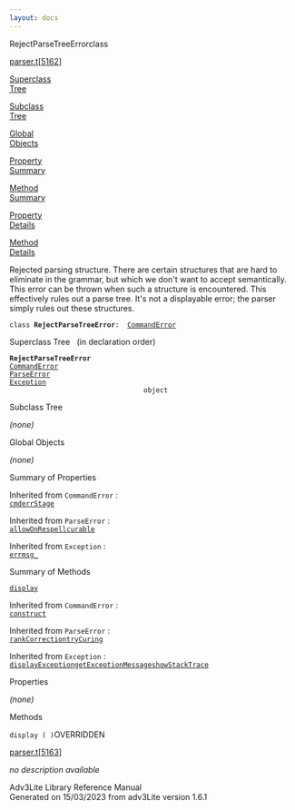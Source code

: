 ```yaml
---
layout: docs
---
```

<span class="title">RejectParseTreeError</span><span class="type">class</span>

[parser.t](../file/parser.t.html)\[[5162](../source/parser.t.html#5162)\]

[Superclass  
Tree](#_SuperClassTree_)

[Subclass  
Tree](#_SubClassTree_)

[Global  
Objects](#_ObjectSummary_)

[Property  
Summary](#_PropSummary_)

[Method  
Summary](#_MethodSummary_)

[Property  
Details](#_Properties_)

[Method  
Details](#_Methods_)



Rejected parsing structure. There are certain structures that are hard
to eliminate in the grammar, but which we don't want to accept
semantically. This error can be thrown when such a structure is
encountered. This effectively rules out a parse tree. It's not a
displayable error; the parser simply rules out these structures.

`class `**`RejectParseTreeError`**` :   `[`CommandError`](../object/CommandError.html)



<span id="_SuperClassTree_"></span>



<span class="hdln">Superclass Tree</span>   (in declaration order)



**`RejectParseTreeError`**  
[`CommandError`](../object/CommandError.html)  
[`ParseError`](../object/ParseError.html)  
[`Exception`](../object/Exception.html)  
`                                 object`  
<span id="_SubClassTree_"></span>



<span class="hdln">Subclass Tree</span>  



*(none)* <span id="_ObjectSummary_"></span>



<span class="hdln">Global Objects</span>  



*(none)* <span id="_PropSummary_"></span>



<span class="hdln">Summary of Properties</span>  





Inherited from `CommandError` :  
[`cmd`](../object/CommandError.html#cmd)[`errStage`](../object/CommandError.html#errStage)

Inherited from `ParseError` :  
[`allowOnRespell`](../object/ParseError.html#allowOnRespell)[`curable`](../object/ParseError.html#curable)

Inherited from `Exception` :  
[`errmsg_`](../object/Exception.html#errmsg_)

<span id="_MethodSummary_"></span>



<span class="hdln">Summary of Methods</span>  



[`display`](#display)

Inherited from `CommandError` :  
[`construct`](../object/CommandError.html#construct)

Inherited from `ParseError` :  
[`rankCorrection`](../object/ParseError.html#rankCorrection)[`tryCuring`](../object/ParseError.html#tryCuring)

Inherited from `Exception` :  
[`displayException`](../object/Exception.html#displayException)[`getExceptionMessage`](../object/Exception.html#getExceptionMessage)[`showStackTrace`](../object/Exception.html#showStackTrace)

<span id="_Properties_"></span>



<span class="hdln">Properties</span>  



*(none)* <span id="_Methods_"></span>



<span class="hdln">Methods</span>  



<span id="display"></span>

`display ( )`<span class="rem">OVERRIDDEN</span>

[parser.t](../file/parser.t.html)\[[5163](../source/parser.t.html#5163)\]



*no description available*





Adv3Lite Library Reference Manual  
Generated on 15/03/2023 from adv3Lite version 1.6.1



